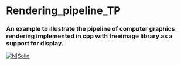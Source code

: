 # Rendering_pipeline_TP
### An example to illustrate the pipeline of computer graphics rendering implemented in cpp with freeimage library as a support for display.

[![N|Solid](https://cldup.com/dTxpPi9lDf.thumb.png)](https://nodesource.com/products/nsolid)
